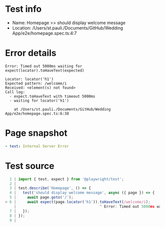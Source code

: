 # Test info

- Name: Homepage >> should display welcome message
- Location: /Users/st.pauli./Documents/GitHub/Wedding App/e2e/homepage.spec.ts:4:7

# Error details

```
Error: Timed out 5000ms waiting for expect(locator).toHaveText(expected)

Locator: locator('h1')
Expected pattern: /welcome/i
Received: <element(s) not found>
Call log:
  - expect.toHaveText with timeout 5000ms
  - waiting for locator('h1')

    at /Users/st.pauli./Documents/GitHub/Wedding App/e2e/homepage.spec.ts:6:38
```

# Page snapshot

```yaml
- text: Internal Server Error
```

# Test source

```ts
  1 | import { test, expect } from '@playwright/test';
  2 |
  3 | test.describe('Homepage', () => {
  4 |   test('should display welcome message', async ({ page }) => {
  5 |     await page.goto('/');
> 6 |     await expect(page.locator('h1')).toHaveText(/welcome/i);
    |                                      ^ Error: Timed out 5000ms waiting for expect(locator).toHaveText(expected)
  7 |   });
  8 | });
  9 |
```